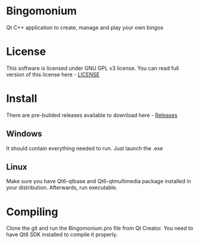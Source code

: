 # Bingomonium
Qt C++ application to create, manage and play your own bingos

# License

This software is licensed under GNU GPL v3 license. You can read full version of this license here - [LICENSE](https://github.com/Skeletonek/Bingomonium/blob/main/LICENSE)

# Install
There are pre-builded releases available to download here - [Releases](https://github.com/Skeletonek/Bingomonium/releases)

## Windows
It should contain everything needed to run. Just launch the .exe

## Linux
Make sure you have Qt6-qtbase and Qt6-qtmultimedia package installed in your distribution. Afterwards, run executable.

# Compiling
Clone the git and run the Bingomonium.pro file from Qt Creator. You need to have Qt6 SDK installed to compile it properly.
